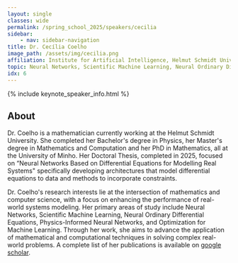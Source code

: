 ```yaml
---
layout: single
classes: wide
permalink: /spring_school_2025/speakers/cecilia
sidebar:
    - nav: sidebar-navigation
title: Dr. Cecília Coelho
image_path: /assets/img/cecilia.png
affiliation: Institute for Artificial Intelligence, Helmut Schmidt University, Hamburg, Germany and Centre of Mathematics of University of Minho (CMAT), Portugal
topic: Neural Networks, Scientific Machine Learning, Neural Ordinary Differential Equations, Physics-Informed Neural Networks
idx: 6
---
```


{% include keynote_speaker_info.html %}


## About

Dr. Coelho is a mathematician currently working at the Helmut Schmidt University. She completed her Bachelor's degree in Physics, her Master's degree in Mathematics and Computation and her PhD in Mathematics, all at the University of Minho. Her Doctoral Thesis, completed in 2025, focused on “Neural Networks Based on Differential Equations for Modelling Real Systems" specifically developing architectures that model differential equations to data and methods to incorporate constraints.

Dr. Coelho's research interests lie at the intersection of mathematics and computer science, with a focus on enhancing the performance of real-world systems modeling. Her primary areas of study include Neural Networks, Scientific Machine Learning, Neural Ordinary Differential Equations, Physics-Informed Neural Networks, and Optimization for Machine Learning. Through her work, she aims to advance the application of mathematical and computational techniques in solving complex real-world problems. A complete list of her publications is available on <a href="https://scholar.google.com/citations?hl=de&user=glIx3vsAAAAJ">google scholar</a>.